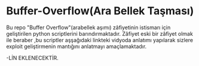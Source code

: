 # Buffer-Overflow(Ara Bellek Taşması)
Bu repo "Buffer Overflow"(arabellek aşımı) zâfiyetinin istismarı  için geliştirilen python scriptlerini barındırmaktadır. Zâfiyet eski bir zâfiyet olmak ile beraber ,bu scriptler aşşağıdaki linkteki vidyoda anlatımı yapılarak  sizlere exploit geliştirmenin mantığını anlatmayı amaçlamaktadır.

-LİN EKLENECEKTİR.
